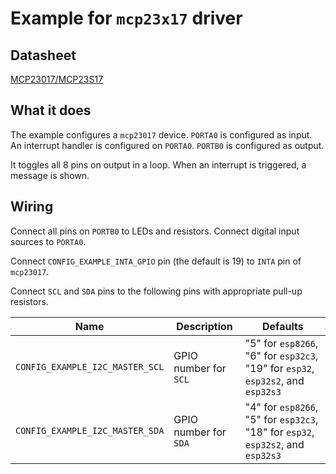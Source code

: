 # Example for `mcp23x17` driver

## Datasheet

[MCP23017/MCP23S17](https://ww1.microchip.com/downloads/en/devicedoc/20001952c.pdf)

## What it does

The example configures a `mcp23017` device. `PORTA0` is configured as input.
An interrupt handler is configured on `PORTA0`. `PORTB0` is configured as
output.

It toggles all 8 pins on output in a loop. When an interrupt is triggered, a
message is shown.

## Wiring

Connect all pins on `PORTB0` to LEDs and resistors. Connect digital input
sources to `PORTA0`.

Connect `CONFIG_EXAMPLE_INTA_GPIO` pin (the default is 19) to `INTA` pin of
`mcp23017`.

Connect `SCL` and `SDA` pins to the following pins with appropriate pull-up
resistors.

| Name | Description | Defaults |
|------|-------------|----------|
| `CONFIG_EXAMPLE_I2C_MASTER_SCL` | GPIO number for `SCL` | "5" for `esp8266`, "6" for `esp32c3`, "19" for `esp32`, `esp32s2`, and `esp32s3` |
| `CONFIG_EXAMPLE_I2C_MASTER_SDA` | GPIO number for `SDA` | "4" for `esp8266`, "5" for `esp32c3`, "18" for `esp32`, `esp32s2`, and `esp32s3` |
